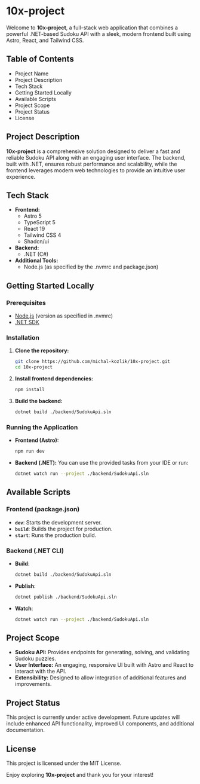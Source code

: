 # 10x-project

Welcome to **10x-project**, a full-stack web application that combines a powerful .NET-based Sudoku API with a sleek, modern frontend built using Astro, React, and Tailwind CSS.

## Table of Contents
- Project Name
- Project Description
- Tech Stack
- Getting Started Locally
- Available Scripts
- Project Scope
- Project Status
- License

## Project Description
**10x-project** is a comprehensive solution designed to deliver a fast and reliable Sudoku API along with an engaging user interface. The backend, built with .NET, ensures robust performance and scalability, while the frontend leverages modern web technologies to provide an intuitive user experience.

## Tech Stack
- **Frontend:** 
  - Astro 5
  - TypeScript 5
  - React 19
  - Tailwind CSS 4
  - Shadcn/ui
- **Backend:**
  - .NET (C#)
- **Additional Tools:**
  - Node.js (as specified by the .nvmrc and package.json)

## Getting Started Locally
### Prerequisites
- [Node.js](https://nodejs.org) (version as specified in .nvmrc)
- [.NET SDK](https://dotnet.microsoft.com/download)

### Installation
1. **Clone the repository:**
   ```bash
   git clone https://github.com/michal-kozlik/10x-project.git
   cd 10x-project
   ```
2. **Install frontend dependencies:**
   ```bash
   npm install
   ```
3. **Build the backend:**
   ```bash
   dotnet build ./backend/SudokuApi.sln
   ```

### Running the Application
- **Frontend (Astro):**
  ```bash
  npm run dev
  ```
- **Backend (.NET):**
  You can use the provided tasks from your IDE or run:
  ```bash
  dotnet watch run --project ./backend/SudokuApi.sln
  ```

## Available Scripts
### Frontend (package.json)
- **`dev`**: Starts the development server.
- **`build`**: Builds the project for production.
- **`start`**: Runs the production build.

### Backend (.NET CLI)
- **Build**:
  ```bash
  dotnet build ./backend/SudokuApi.sln
  ```
- **Publish**:
  ```bash
  dotnet publish ./backend/SudokuApi.sln
  ```
- **Watch**:
  ```bash
  dotnet watch run --project ./backend/SudokuApi.sln
  ```

## Project Scope
- **Sudoku API:** Provides endpoints for generating, solving, and validating Sudoku puzzles.
- **User Interface:** An engaging, responsive UI built with Astro and React to interact with the API.
- **Extensibility:** Designed to allow integration of additional features and improvements.

## Project Status
This project is currently under active development. Future updates will include enhanced API functionality, improved UI components, and additional documentation.

## License
This project is licensed under the MIT License.

Enjoy exploring **10x-project** and thank you for your interest!

